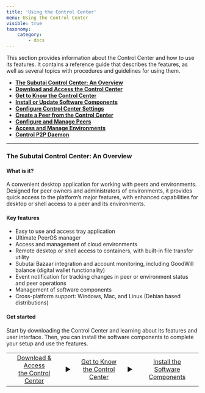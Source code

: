 ```yaml
---
title: 'Using the Control Center'
menu: Using the Control Center
visible: true
taxonomy:
    category:
        - docs
---
```


This section provides information about the Control Center and how to use its features. It contains a reference guide that describes the features, as well as several topics with procedures and guidelines for using them.

* **[The Subutai Control Center: An Overview](#overview)**
* **[Download and Access the Control Center](download-install)**
* **[Get to Know the Control Center](get-to-know)**
* **[Install or Update Software Components](install-update-components)**
* **[Configure Control Center Settings](configure-settings)**
* **[Create a Peer from the Control Center](create-peer)**
* **[Configure and Manage Peers](configure-manage-peers)**
* **[Access and Manage Environments](access-manage-envs)**
* **[Control P2P Daemon](control-p2p)**

***

### <a name="overview"> </a> The Subutai Control Center: An Overview

#### What is it?

A convenient desktop application for working with peers and environments. Designed for peer owners and administrators of environments, it provides quick access to the platform’s major features, with enhanced capabilities for desktop or shell access to a peer and its environments.

#### Key features

* Easy to use and access tray application
* Ultimate PeerOS manager 
* Access and management of cloud environments 
* Remote desktop or shell access to containers, with built-in file transfer utility
* Subutai Bazaar integration and account monitoring, including GoodWill balance (digital wallet functionality)
* Event notification for tracking changes in peer or environment status and peer operations
* Management of software components
* Cross-platform support: Windows, Mac, and Linux (Debian based distributions)

#### Get started

Start by downloading the Control Center and learning about its features and user interface. Then, you can install the software components to complete your setup and use the features.

<table>
 <tr rowspan="2" align="center"> 
  <td> 
  <a href="../../software-components/control-center/download-install"> Download & Access <br>
the Control Center </a>
  </td>
  <td>▶️</td>
  <td> 
  <a href="../../software-components/control-center/get-to-know"> Get to Know <br> the
Control Center </a>
  </td>
  <td>▶️</td>
  <td>
  <a href="../../software-components/control-center/install-update-components"> Install the <br> Software Components </a>
  </td>
 </tr>
</table>

